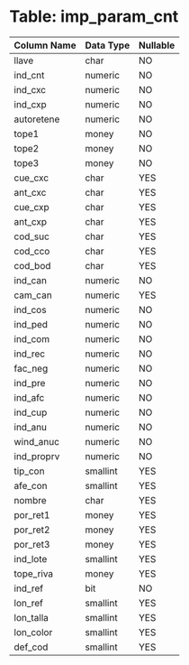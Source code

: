 # Table: imp_param_cnt

| Column Name | Data Type | Nullable |
|-------------|-----------|----------|
| llave | char | NO |
| ind_cnt | numeric | NO |
| ind_cxc | numeric | NO |
| ind_cxp | numeric | NO |
| autoretene | numeric | NO |
| tope1 | money | NO |
| tope2 | money | NO |
| tope3 | money | NO |
| cue_cxc | char | YES |
| ant_cxc | char | YES |
| cue_cxp | char | YES |
| ant_cxp | char | YES |
| cod_suc | char | YES |
| cod_cco | char | YES |
| cod_bod | char | YES |
| ind_can | numeric | NO |
| cam_can | numeric | YES |
| ind_cos | numeric | NO |
| ind_ped | numeric | NO |
| ind_com | numeric | NO |
| ind_rec | numeric | NO |
| fac_neg | numeric | NO |
| ind_pre | numeric | NO |
| ind_afc | numeric | NO |
| ind_cup | numeric | NO |
| ind_anu | numeric | NO |
| wind_anuc | numeric | NO |
| ind_proprv | numeric | NO |
| tip_con | smallint | YES |
| afe_con | smallint | YES |
| nombre | char | YES |
| por_ret1 | money | YES |
| por_ret2 | money | YES |
| por_ret3 | money | YES |
| ind_lote | smallint | YES |
| tope_riva | money | YES |
| ind_ref | bit | NO |
| lon_ref | smallint | YES |
| lon_talla | smallint | YES |
| lon_color | smallint | YES |
| def_cod | smallint | YES |
